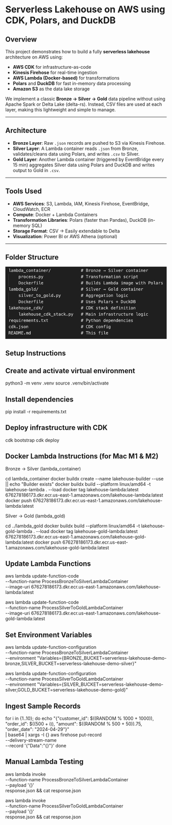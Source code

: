 
# Serverless Lakehouse on AWS using CDK, Polars, and DuckDB

## Overview
This project demonstrates how to build a fully **serverless lakehouse** architecture on AWS using:
- **AWS CDK** for infrastructure-as-code
- **Kinesis Firehose** for real-time ingestion
- **AWS Lambda (Docker-based)** for transformations
- **Polars** and **DuckDB** for fast in-memory data processing
- **Amazon S3** as the data lake storage

We implement a classic **Bronze → Silver → Gold** data pipeline without using Apache Spark or Delta Lake (delta-rs). Instead, CSV files are used at each layer, making this lightweight and simple to manage.

---

## Architecture

- **Bronze Layer**: Raw `.json` records are pushed to S3 via Kinesis Firehose.
- **Silver Layer**: A Lambda container reads `.json` from Bronze, validates/cleans data using Polars, and writes `.csv` to Silver.
- **Gold Layer**: Another Lambda container (triggered by EventBridge every 15 min) aggregates Silver data using Polars and DuckDB and writes output to Gold in `.csv`.

---

## Tools Used

- **AWS Services**: S3, Lambda, IAM, Kinesis Firehose, EventBridge, CloudWatch, ECR
- **Compute**: Docker + Lambda Containers
- **Transformation Libraries**: Polars (faster than Pandas), DuckDB (in-memory SQL)
- **Storage Format**: CSV → Easily extendable to Delta
- **Visualization**: Power BI or AWS Athena (optional)

---

## Folder Structure

![*Image*]( images/folderstructure.jpeg "folder structure-image")

## Setup Instructions

## Create and activate virtual environment
python3 -m venv .venv
source .venv/bin/activate

## Install dependencies
pip install -r requirements.txt

## Deploy infrastructure with CDK
cdk bootstrap 
cdk deploy

## Docker Lambda Instructions (for Mac M1 & M2)

Bronze → Silver (lambda_container)

cd lambda_container
docker buildx create --name lakehouse-builder --use || echo "Builder exists"
docker buildx build --platform linux/amd64 -t lakehouse-lambda . --load
docker tag lakehouse-lambda:latest 676278186173.dkr.ecr.us-east-1.amazonaws.com/lakehouse-lambda:latest
docker push 676278186173.dkr.ecr.us-east-1.amazonaws.com/lakehouse-lambda:latest

Silver → Gold (lambda_gold)

cd ../lambda_gold
docker buildx build --platform linux/amd64 -t lakehouse-gold-lambda . --load
docker tag lakehouse-gold-lambda:latest 676278186173.dkr.ecr.us-east-1.amazonaws.com/lakehouse-gold-lambda:latest
docker push 676278186173.dkr.ecr.us-east-1.amazonaws.com/lakehouse-gold-lambda:latest

## Update Lambda Functions

aws lambda update-function-code \
  --function-name ProcessBronzeToSilverLambdaContainer \
  --image-uri 676278186173.dkr.ecr.us-east-1.amazonaws.com/lakehouse-lambda:latest

aws lambda update-function-code \
  --function-name ProcessSilverToGoldLambdaContainer \
  --image-uri 676278186173.dkr.ecr.us-east-1.amazonaws.com/lakehouse-gold-lambda:latest

## Set Environment Variables

aws lambda update-function-configuration \
  --function-name ProcessBronzeToSilverLambdaContainer \
  --environment "Variables={BRONZE_BUCKET=serverless-lakehouse-demo-bronze,SILVER_BUCKET=serverless-lakehouse-demo-silver}"

aws lambda update-function-configuration \
  --function-name ProcessSilverToGoldLambdaContainer \
  --environment "Variables={SILVER_BUCKET=serverless-lakehouse-demo-silver,GOLD_BUCKET=serverless-lakehouse-demo-gold}"

## Ingest Sample Records

for i in {1..10}; do
  echo "{\"customer_id\": $((RANDOM % 1000 + 1000)), \"order_id\": $((500 + i)), \"amount\": $((RANDOM % 500 + 50)).75, \"order_date\": \"2024-04-29\"}" \
  | base64 | xargs -I {} aws firehose put-record \
    --delivery-stream-name <your-firehose-name> \
    --record '{"Data":"{}"}'
done

## Manual Lambda Testing 

aws lambda invoke \
  --function-name ProcessBronzeToSilverLambdaContainer \
  --payload '{}' \
  response.json && cat response.json

aws lambda invoke \
  --function-name ProcessSilverToGoldLambdaContainer \
  --payload '{}' \
  response.json && cat response.json


